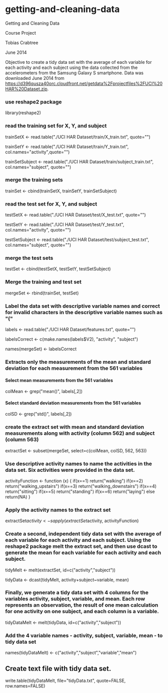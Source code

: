 getting-and-cleaning-data
=========================

Getting and Cleaning Data

Course Project

Tobias Crabtree  

June 2014

Objective to create a tidy data set with the average of each variable for each activity and each subject using the data collected from the accelerometers from the Samsung Galaxy S smartphone. Data was downloaded June 2014 from https://d396qusza40orc.cloudfront.net/getdata%2Fprojectfiles%2FUCI%20HAR%20Dataset.zip.

### use reshape2 package
library(reshape2) 

### read the training set for X, Y, and subject
trainSetX <- read.table("./UCI HAR Dataset/train/X_train.txt", quote="") 

trainSetY <- read.table("./UCI HAR Dataset/train/Y_train.txt", col.names="activity",quote="") 

trainSetSubject <- read.table("./UCI HAR Dataset/train/subject_train.txt", col.names="subject", quote="") 

### merge the training sets 
trainSet <- cbind(trainSetX, trainSetY, trainSetSubject) 

### read the test set for X, Y, and subject
testSetX <- read.table("./UCI HAR Dataset/test/X_test.txt", quote="")

testSetY <- read.table("./UCI HAR Dataset/test/Y_test.txt", col.names="activity", quote="")

testSetSubject <- read.table("./UCI HAR Dataset/test/subject_test.txt", col.names="subject", quote="")

### merge the test sets
testSet <- cbind(testSetX, testSetY, testSetSubject) 

### Merge the training and test set
mergeSet <- rbind(trainSet, testSet)

### Label the data set with descriptive variable names and correct for invalid characters in the descriptive variable names such as "("
labels <- read.table("./UCI HAR Dataset/features.txt", quote="") 

labelsCorrect <- c(make.names(labels$V2), "activity", "subject")

names(mergeSet) <- labelsCorrect

### Extracts only the measurements of the mean and standard deviation for each measurement from the 561 variables
#### Select mean measurements from the 561 variables
colMean <- grep("mean()", labels[,2]) 
#### Select standard deviation measurements from the 561 variables
colSD <- grep("std()", labels[,2]) 

### create the extract set with mean and standard deviation measurements along with activity (column 562) and subject (column 563)
extractSet <- subset(mergeSet, select=c(colMean, colSD, 562, 563)) 

### Use descriptive activity names to name the activities in the data set. Six activities were provided in the data set.
activityFunction <- function (x) {
        if(x==1)
                return("walking")
        if(x==2)
                return("walking_upstairs")
        if(x==3)
                return("walking_downstairs")
        if(x==4)
                return("sitting")
        if(x==5)
                return("standing")
        if(x==6)
                return("laying")
        else
                return(NA)
}

### Apply the activity names to the extract set
extractSet$activity <- sapply(extractSet$activity, activityFunction)

### Create a second, independent tidy data set with the average of each variable for each activity and each subject. Using the reshape2 package melt the extract set, and then use dcast to generate the mean for each variable for each activity and each subject. 

tidyMelt <- melt(extractSet, id=c("activity","subject"))

tidyData <- dcast(tidyMelt, activity+subject~variable, mean)

### Finally, we generate a tidy data set with 4 columns for the variables activity, subject, variable, and mean. Each row represents an observation, the result of one mean calculation for one activity on one subject, and each column is a variable.
tidyDataMelt <- melt(tidyData, id=c("activity","subject"))

### Add the 4 variable names - activity, subject, variable, mean - to tidy data set
names(tidyDataMelt) <- c("activity","subject","variable","mean")

## Create text file with tidy data set. 
write.table(tidyDataMelt, file="tidyData.txt", quote=FALSE, row.names=FALSE)
